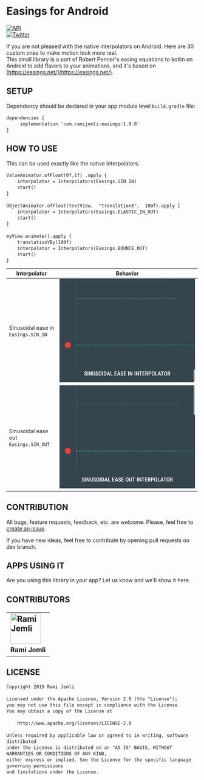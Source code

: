 
# Easings for Android  

[![API](https://img.shields.io/badge/API-16%2B-brightgreen.svg?style=flat)](https://android-arsenal.com/api?level=16)  
[![Twitter](https://img.shields.io/badge/Twitter-@RamiJemli-blue.svg?style=flat)](http://twitter.com/rami_jemli)  
  
If you are not pleased with the native interpolators on Android. Here are 30 custom ones to make motion look more real. <br/>This small library is a port of Robert Penner's easing equations to kotlin on Android to add flavors to your animations, and it's based on [https://easings.net/](https://easings.net/).
  
## SETUP  

Dependency should be declared in your app module level  `build.gradle` file:    
    
``` 
dependencies {   
	 implementation 'com.ramijemli:easings:1.0.0' 
} 
```   
 
## HOW TO USE

This can be used exactly like the native interpolators.

```
ValueAnimator.ofFloat(0f,1f) .apply { 
	interpolator = Interpolators(Easings.SIN_IN)
	start()  
}

ObjectAnimator.ofFloat(textView,  "translationX",  100f).apply { 
	interpolator = Interpolators(Easings.ELASTIC_IN_OUT)
	start()  
}

myView.animate().apply {  
	translationYBy(100f)  
    interpolator = Interpolators(Easings.BOUNCE_OUT)  
    start()  
}
```

| Interpolator | Behavior |  
| --- | :---: |
| Sinusoidal ease in<br/> `Easings.SIN_IN` | <img src="art/sin_in.gif" /> | 
| Sinusoidal ease out<br/> `Easings.SIN_OUT` | <img src="art/sin_out.gif" /> | 

## CONTRIBUTION  

All bugs, feature requests, feedback, etc. are welcome. Please, feel free to [create an issue](https://github.com/RamiJ3mli/Easings/issues).    

If you have new ideas, feel free to contribute by opening pull requests on dev branch. 
 
## APPS USING IT  

Are you using this library in your app? Let us know and we'll show it here.  
  
## CONTRIBUTORS <table>   
   
<tr>      
<td>      
<a href="https://github.com/RamiJ3mli"><img src="https://avatars2.githubusercontent.com/u/22471667?s=460&v=4" title="Rami Jemli" width="80" height="80"></a><br /><sub><center><b>Rami Jemli</b></center></sub>      
</td>      
</tr>      
</table>      
  
## LICENSE 

```
Copyright 2019 Rami Jemli  
  
Licensed under the Apache License, Version 2.0 (the "License");  
you may not use this file except in compliance with the License.  
You may obtain a copy of the License at  

	http://www.apache.org/licenses/LICENSE-2.0  
 
Unless required by applicable law or agreed to in writing, software distributed
under the License is distributed on an "AS IS" BASIS, WITHOUT WARRANTIES OR CONDITIONS OF ANY KIND,
either express or implied. See the License for the specific language governing permissions 
and limitations under the License.  
```